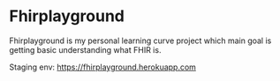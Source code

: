 # Fhirplayground

Fhirplayground is my personal learning curve project which main goal is getting
basic understanding what FHIR is.

Staging env: https://fhirplayground.herokuapp.com
